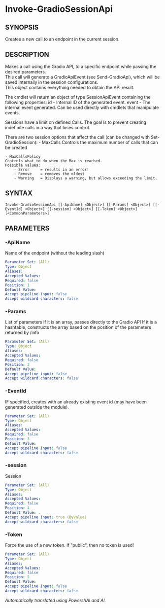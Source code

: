 ﻿---
external help file: powershai-help.xml
schema: 2.0.0
powershai: true
---

# Invoke-GradioSessionApi

## SYNOPSIS <!--!= @#Synop !-->
Creates a new call to an endpoint in the current session.

## DESCRIPTION <!--!= @#Desc !-->
Makes a call using the Gradio API, to a specific endpoint while passing the desired parameters.  
This call will generate a GradioApiEvent (see Send-GradioApi), which will be saved internally in the session configurations.  
This object contains everything needed to obtain the API result.  

The cmdlet will return an object of type SessionApiEvent containing the following properties:
	id - Internal ID of the generated event.
	event - The internal event generated. Can be used directly with cmdlets that manipulate events.
	
Sessions have a limit on defined Calls.
The goal is to prevent creating indefinite calls in a way that loses control.

There are two session options that affect the call (can be changed with Set-GradioSession):
	- MaxCalls 
	Controls the maximum number of calls that can be created
	
	- MaxCallsPolicy 
	Controls what to do when the Max is reached.
	Possible values:
		- Error 	= results in an error!
		- Remove 	= removes the oldest 
		- Warning 	= Displays a warning, but allows exceeding the limit.

## SYNTAX <!--!= @#Syntax !-->

```
Invoke-GradioSessionApi [[-ApiName] <Object>] [[-Params] <Object>] [[-EventId] <Object>] [[-session] <Object>] [[-Token] <Object>] 
[<CommonParameters>]
```

## PARAMETERS <!--!= @#Params !-->

### -ApiName
Name of the endpoint (without the leading slash)

```yml
Parameter Set: (All)
Type: Object
Aliases: 
Accepted Values: 
Required: false
Position: 1
Default Value: 
Accept pipeline input: false
Accept wildcard characters: false
```

### -Params
List of parameters 
If it is an array, passes directly to the Gradio API 
If it is a hashtable, constructs the array based on the position of the parameters returned by /info

```yml
Parameter Set: (All)
Type: Object
Aliases: 
Accepted Values: 
Required: false
Position: 2
Default Value: 
Accept pipeline input: false
Accept wildcard characters: false
```

### -EventId
IF specified, creates with an already existing event id (may have been generated outside the module).

```yml
Parameter Set: (All)
Type: Object
Aliases: 
Accepted Values: 
Required: false
Position: 3
Default Value: 
Accept pipeline input: false
Accept wildcard characters: false
```

### -session
Session

```yml
Parameter Set: (All)
Type: Object
Aliases: 
Accepted Values: 
Required: false
Position: 4
Default Value: .
Accept pipeline input: true (ByValue)
Accept wildcard characters: false
```

### -Token
Force the use of a new token. If "public", then no token is used!

```yml
Parameter Set: (All)
Type: Object
Aliases: 
Accepted Values: 
Required: false
Position: 5
Default Value: 
Accept pipeline input: false
Accept wildcard characters: false
```


<!--PowershaiAiDocBlockStart-->
_Automatically translated using PowershAI and AI._
<!--PowershaiAiDocBlockEnd-->
